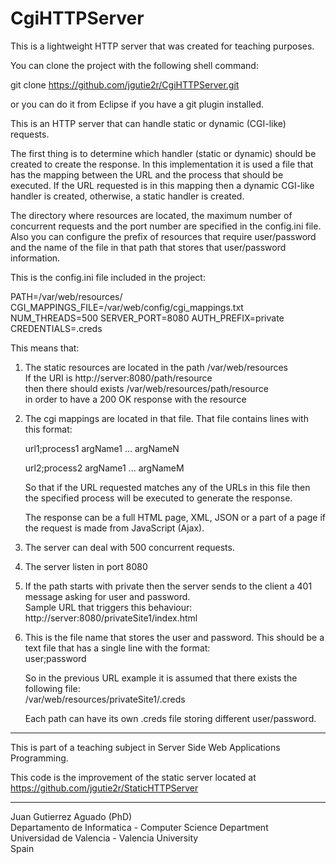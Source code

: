 CgiHTTPServer
================

This is a lightweight HTTP server that was created for teaching 
purposes.

You can clone the project with the following shell command:

git clone https://github.com/jgutie2r/CgiHTTPServer.git

or you can do it from Eclipse if you have a git plugin installed.

This is an HTTP server that can handle static or dynamic (CGI-like)
requests.

The first thing is to determine which handler (static or dynamic) 
should be created to create the response. In this implementation
it is used a file that has the mapping between the URL and 
the process that should be executed. If the URL requested
is in this mapping then a dynamic CGI-like handler is created,
otherwise, a static handler is created.

The directory where resources are located, the maximum number of
concurrent requests and the port number are specified in the
config.ini file. Also you can configure the prefix of resources
that require user/password and the name of the file in that
path that stores that user/password information.

This is the config.ini file included in the project:

PATH=/var/web/resources/
CGI_MAPPINGS_FILE=/var/web/config/cgi_mappings.txt
NUM_THREADS=500
SERVER_PORT=8080
AUTH_PREFIX=private
CREDENTIALS=.creds

This means that:

1) The static resources are located in the path /var/web/resources  <br />
   If the URI is http://server:8080/path/resource  <br />
   then there should exists /var/web/resources/path/resource  <br />
   in order to have a 200 OK response with the resource
   
2) The cgi mappings are located in that file. 
   That file contains lines with this format:
   
   url1;process1 argName1 ... argNameN 
   
   url2;process2 argName1 ... argNameM
   
   So that if the URL requested matches any of the URLs 
   in this file then the specified process will be executed
   to generate the response. 
   
   The response can be a full HTML page, XML, JSON or a 
   part of a page if the request is made from JavaScript (Ajax).
   
3) The server can deal with 500 concurrent requests.

4) The server listen in port 8080

5) If the path starts with private then the server
   sends to the client a 401 message asking for 
   user and password.  <br />
   Sample URL that triggers this behaviour:  <br />
   http://server:8080/privateSite1/index.html
   
6) This is the file name that stores the user
   and password. This should be a text file
   that has a single line with the format:  <br />
   user;password
   
   So in the previous URL example it is assumed
   that there exists the following file:  <br />
   /var/web/resources/privateSite1/.creds  <br />
   
   Each path can have its own .creds file storing
   different user/password.
      
---------------------------------------------

This is part of a teaching subject in Server Side Web Applications 
Programming.

This code is the improvement of the static server located at
https://github.com/jgutie2r/StaticHTTPServer

----------------------------------------------

Juan Gutierrez Aguado (PhD) <br />
Departamento de Informatica - Computer Science Department <br />
Universidad de Valencia     - Valencia University <br />
Spain



